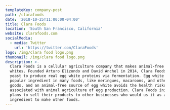 ```yaml
---
templateKey: company-post
path: /clarafoods
date: '2018-10-25T11:00:00-04:00'
title: Clara Foods
location: 'South San Francisco, California'
website: clarafoods.com
socialMedia:
  - media: Twitter
    url: 'https://twitter.com/ClaraFoods'
logo: /img/clara food logo.png
thumbnail: /img/clara food logo.png
description: >-
  Clara Foods is a cellular agriculture company that makes animal-free egg
  whites. Founded Arturo Elizondo and David Anchel in 2014, Clara Foods uses
  yeast to produce real egg white proteins via fermentation. Egg white is a
  popular ingredient in many foods, like meringues, macaroons, and other baked
  goods, and an animal-free source of egg white avoids the health risks
  associated with animal agriculture of egg production. Clara Foods initially
  plans to sell their products to other businesses who would us it as an
  ingredient to make other foods.
---
```


